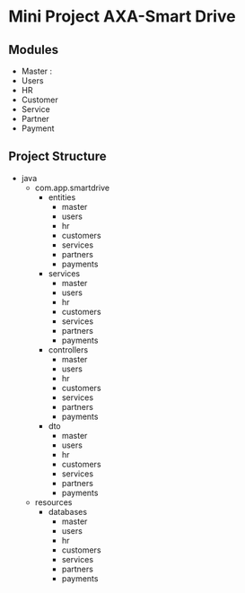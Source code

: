 # Mini Project AXA-Smart Drive

## Modules
* Master :
* Users
* HR
* Customer
* Service
* Partner
* Payment

## Project Structure
* java
  * com.app.smartdrive
    * entities
      * master
      * users
      * hr
      * customers
      * services
      * partners
      * payments
    * services
      * master
      * users
      * hr
      * customers
      * services
      * partners
      * payments
    * controllers
      * master
      * users
      * hr
      * customers
      * services
      * partners
      * payments
    * dto
      * master
      * users
      * hr
      * customers
      * services
      * partners
      * payments
  * resources
    * databases
      * master
      * users
      * hr
      * customers
      * services
      * partners
      * payments
      
